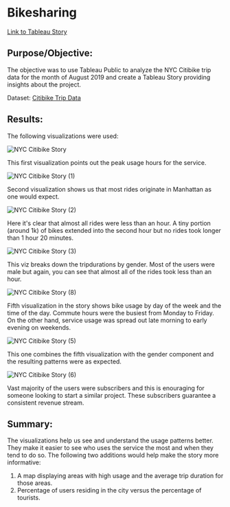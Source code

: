 # Bikesharing

[Link to Tableau Story](https://public.tableau.com/views/NYC_Citibike_Bikesharing_ChallengeStory/NYCCitibikeStory?:language=en-US&:display_count=n&:origin=viz_share_link)

## Purpose/Objective: 

The objective was to use Tableau Public to analyze the NYC Citibike trip data for the month of August 2019 and create a Tableau Story providing insights about the project. 

Dataset: [Citibike Trip Data](https://ride.citibikenyc.com/system-data)

## Results:

The following visualizations were used:

![NYC Citibike Story](https://user-images.githubusercontent.com/92544151/167489953-375fbdfc-7a25-4abd-ad22-765950ea408b.png)

This first visualization points out the peak usage hours for the service. 

![NYC Citibike Story (1)](https://user-images.githubusercontent.com/92544151/167489985-7a837ff2-d479-4472-a0da-43398dc0bd23.png)

Second visualization shows us that most rides originate in Manhattan as one would expect. 

![NYC Citibike Story (2)](https://user-images.githubusercontent.com/92544151/167490108-12a3b2b4-f967-4814-8527-ffb486e8ed08.png)

Here it's clear that almost all rides were less than an hour. A tiny portion (around 1k) of bikes extended into the second hour but no rides took longer than 1 hour 20 minutes.   

![NYC Citibike Story (3)](https://user-images.githubusercontent.com/92544151/167490133-eae2b9cf-c245-4004-93bb-b1fb2ae1cc00.png)

This viz breaks down the tripdurations by gender. Most of the users were male but again, you can see that almost all of the rides took less than an hour. 

![NYC Citibike Story (8)](https://user-images.githubusercontent.com/92544151/167493851-09cfda6e-af2f-40e9-8fd4-e3e9b8ae17f8.png)

Fifth visualization in the story shows bike usage by day of the week and the time of the day. Commute hours were the busiest from Monday to Friday. On the other hand, service usage was spread out late morning to early evening on weekends. 

![NYC Citibike Story (5)](https://user-images.githubusercontent.com/92544151/167490922-344e64d0-5f56-4ce4-b4ae-402b62c34107.png) 

This one combines the fifth visualization with the gender component and the resulting patterns were as expected. 

![NYC Citibike Story (6)](https://user-images.githubusercontent.com/92544151/167490978-6c5e1bbb-2ee7-4347-ad64-8097794b45f7.png)

Vast majority of the users were subscribers and this is enouraging for someone looking to start a similar project. These subscribers guarantee a consistent revenue stream.

## Summary:

The visualizations help us see and understand the usage patterns better. They make it easier to see who uses the service the most and when they tend to do so. The following two additions would help make the story more informative:

1) A map displaying areas with high usage and the average trip duration for those areas. 
2) Percentage of users residing in the city versus the percentage of tourists. 
